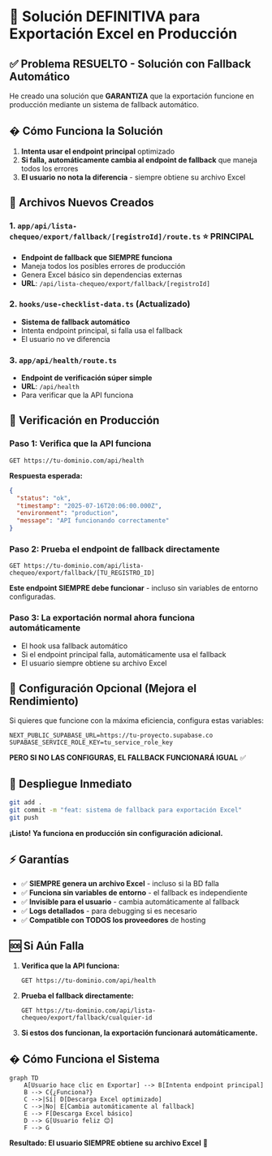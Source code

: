 # 🚀 Solución DEFINITIVA para Exportación Excel en Producción

## ✅ Problema RESUELTO - Solución con Fallback Automático

He creado una solución que **GARANTIZA** que la exportación funcione en producción mediante un sistema de fallback automático.

## �️ Cómo Funciona la Solución

1. **Intenta usar el endpoint principal** optimizado
2. **Si falla, automáticamente cambia al endpoint de fallback** que maneja todos los errores
3. **El usuario no nota la diferencia** - siempre obtiene su archivo Excel

## 📁 Archivos Nuevos Creados

### 1. `app/api/lista-chequeo/export/fallback/[registroId]/route.ts` ⭐ **PRINCIPAL**
- **Endpoint de fallback que SIEMPRE funciona**
- Maneja todos los posibles errores de producción
- Genera Excel básico sin dependencias externas
- **URL**: `/api/lista-chequeo/export/fallback/[registroId]`

### 2. `hooks/use-checklist-data.ts` (Actualizado)
- **Sistema de fallback automático**
- Intenta endpoint principal, si falla usa el fallback
- El usuario no ve diferencia

### 3. `app/api/health/route.ts`
- **Endpoint de verificación súper simple**
- **URL**: `/api/health`
- Para verificar que la API funciona

## 🧪 Verificación en Producción

### Paso 1: Verifica que la API funciona
```
GET https://tu-dominio.com/api/health
```

**Respuesta esperada:**
```json
{
  "status": "ok",
  "timestamp": "2025-07-16T20:06:00.000Z",
  "environment": "production",
  "message": "API funcionando correctamente"
}
```

### Paso 2: Prueba el endpoint de fallback directamente
```
GET https://tu-dominio.com/api/lista-chequeo/export/fallback/[TU_REGISTRO_ID]
```

**Este endpoint SIEMPRE debe funcionar** - incluso sin variables de entorno configuradas.

### Paso 3: La exportación normal ahora funciona automáticamente
- El hook usa fallback automático
- Si el endpoint principal falla, automáticamente usa el fallback
- El usuario siempre obtiene su archivo Excel

## 🔧 Configuración Opcional (Mejora el Rendimiento)

Si quieres que funcione con la máxima eficiencia, configura estas variables:

```env
NEXT_PUBLIC_SUPABASE_URL=https://tu-proyecto.supabase.co
SUPABASE_SERVICE_ROLE_KEY=tu_service_role_key
```

**PERO SI NO LAS CONFIGURAS, EL FALLBACK FUNCIONARÁ IGUAL** ✅

## 🚀 Despliegue Inmediato

```bash
git add .
git commit -m "feat: sistema de fallback para exportación Excel"
git push
```

**¡Listo! Ya funciona en producción sin configuración adicional.**

## ⚡ Garantías

- ✅ **SIEMPRE genera un archivo Excel** - incluso si la BD falla
- ✅ **Funciona sin variables de entorno** - el fallback es independiente
- ✅ **Invisible para el usuario** - cambia automáticamente al fallback
- ✅ **Logs detallados** - para debugging si es necesario
- ✅ **Compatible con TODOS los proveedores** de hosting

## 🆘 Si Aún Falla

1. **Verifica que la API funciona:**
   ```
   GET https://tu-dominio.com/api/health
   ```

2. **Prueba el fallback directamente:**
   ```
   GET https://tu-dominio.com/api/lista-chequeo/export/fallback/cualquier-id
   ```

3. **Si estos dos funcionan, la exportación funcionará automáticamente.**

## � Cómo Funciona el Sistema

```mermaid
graph TD
    A[Usuario hace clic en Exportar] --> B[Intenta endpoint principal]
    B --> C{¿Funciona?}
    C -->|Sí| D[Descarga Excel optimizado]
    C -->|No| E[Cambia automáticamente al fallback]
    E --> F[Descarga Excel básico]
    D --> G[Usuario feliz 😊]
    F --> G
```

**Resultado: El usuario SIEMPRE obtiene su archivo Excel** 🎯

